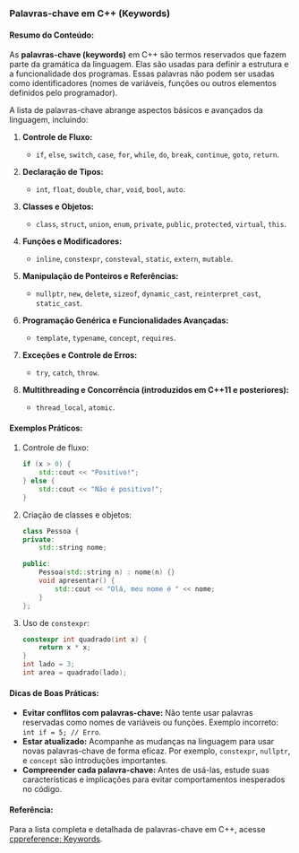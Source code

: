 ### Palavras-chave em C++ (Keywords)

#### Resumo do Conteúdo:
As **palavras-chave (keywords)** em C++ são termos reservados que fazem parte da gramática da linguagem. Elas são usadas para definir a estrutura e a funcionalidade dos programas. Essas palavras não podem ser usadas como identificadores (nomes de variáveis, funções ou outros elementos definidos pelo programador).

A lista de palavras-chave abrange aspectos básicos e avançados da linguagem, incluindo:

1. **Controle de Fluxo:**
   - `if`, `else`, `switch`, `case`, `for`, `while`, `do`, `break`, `continue`, `goto`, `return`.

2. **Declaração de Tipos:**
   - `int`, `float`, `double`, `char`, `void`, `bool`, `auto`.

3. **Classes e Objetos:**
   - `class`, `struct`, `union`, `enum`, `private`, `public`, `protected`, `virtual`, `this`.

4. **Funções e Modificadores:**
   - `inline`, `constexpr`, `consteval`, `static`, `extern`, `mutable`.

5. **Manipulação de Ponteiros e Referências:**
   - `nullptr`, `new`, `delete`, `sizeof`, `dynamic_cast`, `reinterpret_cast`, `static_cast`.

6. **Programação Genérica e Funcionalidades Avançadas:**
   - `template`, `typename`, `concept`, `requires`.

7. **Exceções e Controle de Erros:**
   - `try`, `catch`, `throw`.

8. **Multithreading e Concorrência (introduzidos em C++11 e posteriores):**
   - `thread_local`, `atomic`.

#### Exemplos Práticos:
1. Controle de fluxo:
   ```cpp
   if (x > 0) {
       std::cout << "Positivo!";
   } else {
       std::cout << "Não é positivo!";
   }
   ```

2. Criação de classes e objetos:
   ```cpp
   class Pessoa {
   private:
       std::string nome;

   public:
       Pessoa(std::string n) : nome(n) {}
       void apresentar() {
           std::cout << "Olá, meu nome é " << nome;
       }
   };
   ```

3. Uso de `constexpr`:
   ```cpp
   constexpr int quadrado(int x) {
       return x * x;
   }
   int lado = 3;
   int area = quadrado(lado);
   ```

#### Dicas de Boas Práticas:
- **Evitar conflitos com palavras-chave:** Não tente usar palavras reservadas como nomes de variáveis ou funções. Exemplo incorreto: `int if = 5; // Erro`.
- **Estar atualizado:** Acompanhe as mudanças na linguagem para usar novas palavras-chave de forma eficaz. Por exemplo, `constexpr`, `nullptr`, e `concept` são introduções importantes.
- **Compreender cada palavra-chave:** Antes de usá-las, estude suas características e implicações para evitar comportamentos inesperados no código.

#### Referência:
Para a lista completa e detalhada de palavras-chave em C++, acesse [cppreference: Keywords](https://en.cppreference.com/w/cpp/keyword).